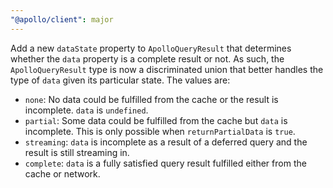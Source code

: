 ```yaml
---
"@apollo/client": major
---
```


Add a new `dataState` property to `ApolloQueryResult` that determines whether the `data` property is a complete result or not. As such, the `ApolloQueryResult` type is now a discriminated union that better handles the type of `data` given its particular state. The values are:

- `none`: No data could be fulfilled from the cache or the result is incomplete. `data` is `undefined`.
- `partial`: Some data could be fulfilled from the cache but `data` is incomplete. This is only possible when `returnPartialData` is `true`.
- `streaming`: `data` is incomplete as a result of a deferred query and the result is still streaming in.
- `complete`: `data` is a fully satisfied query result fulfilled either from the cache or network.
